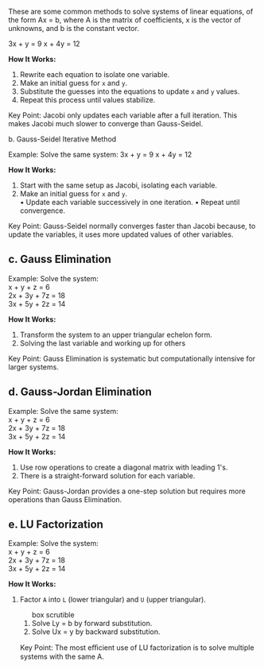 <body>

These are some common methods to solve systems of linear equations, of the form Ax = b, where A is the matrix of coefficients, x is the vector of unknowns, and b is the constant vector.


3x + y = 9 
            x + 4y = 12
        </p>
        <p><strong>How It Works:</strong></p>
        <ol>
<li>Rewrite each equation to isolate one variable.</li>
            <li>Make an initial guess for <code>x</code> and <code>y</code>.</li>
            <li>Substitute the guesses into the equations to update <code>x</code> and <code>y</code> values.</li>
<li>Repeat this process until values stabilize.</li>
        </ol>
        <p class="key-point">Key Point: Jacobi only updates each variable after a full iteration. This makes Jacobi much slower to converge than Gauss-Seidel.</p>
    </div>


b. Gauss-Seidel Iterative Method
        <p class="example">Example: Solve the same system:
            3x + y = 9 
            x + 4y = 12
        </p>
<p><strong>How It Works:</strong></p>
        <ol>
            <li>Start with the same setup as Jacobi, isolating each variable.</li>
            <li>Make an initial guess for <code>x</code> and <code>y</code>.</li>
• Update each variable successively in one iteration.
• Repeat until convergence.
</ol>
<p class="key-point">Key Point: Gauss-Seidel normally converges faster than Jacobi because, to update the variables, it uses more updated values of other variables.

<div class="method">
        <h2>c. Gauss Elimination</h2>
        <p class="example">Example: Solve the system:<br>
            x + y + z = 6 <br>
            2x + 3y + 7z = 18 <br>
3x + 5y + 2z = 14
        </p>
        <p><strong>How It Works:</strong></p>
        <ol>
            <li>Transform the system to an upper triangular echelon form.
<li>Solving the last variable and working up for others</li>
        </ol>
        <p class="key-point">Key Point: Gauss Elimination is systematic but computationally intensive for larger systems.</p>
    </div>

<h2>d. Gauss-Jordan Elimination</h2>
        <p class="example">Example: Solve the same system:<br>
            x + y + z = 6 <br>
            2x + 3y + 7z = 18 <br>
3x + 5y + 2z = 14
        </p>
        <p><strong>How It Works:</strong></p>
        <ol>
            <li>Use row operations to create a diagonal matrix with leading 1's.
<li>There is a straight-forward solution for each variable.
        </ol>
        <p class="key-point">Key Point: Gauss-Jordan provides a one-step solution but requires more operations than Gauss Elimination.</p>
    </div>

  
<h2>e. LU Factorization</h2>
        <p class="example">Example: Solve the system:<br>
            x + y + z = 6 <br>
            2x + 3y + 7z = 18 <br>
3x + 5y + 2z = 14
        </p>
        <p><strong>How It Works:</strong></p>
        <ol>
            <li>Factor <code>A</code> into <code>L</code> (lower triangular) and <code>U</code> (upper triangular).</li>
<ol> box scrutible
  <li>Solve Ly = b by forward substitution.</li>
  <li>Solve Ux = y by backward substitution.</li>
 </ol>
 <p class="key-point">Key Point: The most eﬃcient use of LU factorization is to solve multiple systems with the same A. 
</div>

</body>
</html>
